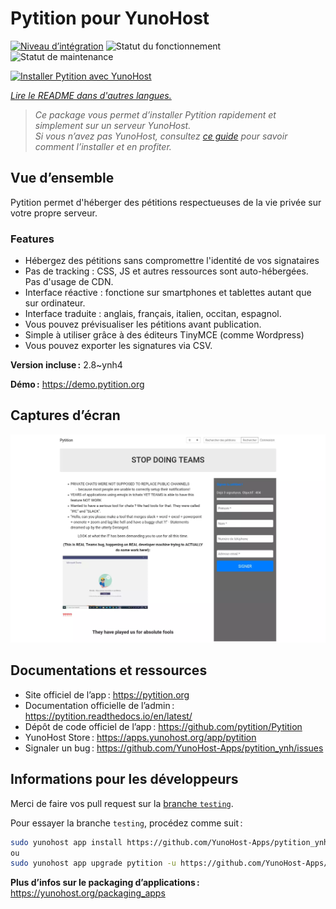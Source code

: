 <!--
Nota bene : ce README est automatiquement généré par <https://github.com/YunoHost/apps/tree/master/tools/readme_generator>
Il NE doit PAS être modifié à la main.
-->

# Pytition pour YunoHost

[![Niveau d’intégration](https://apps.yunohost.org/badge/integration/pytition)](https://ci-apps.yunohost.org/ci/apps/pytition/)
![Statut du fonctionnement](https://apps.yunohost.org/badge/state/pytition)
![Statut de maintenance](https://apps.yunohost.org/badge/maintained/pytition)

[![Installer Pytition avec YunoHost](https://install-app.yunohost.org/install-with-yunohost.svg)](https://install-app.yunohost.org/?app=pytition)

*[Lire le README dans d'autres langues.](./ALL_README.md)*

> *Ce package vous permet d’installer Pytition rapidement et simplement sur un serveur YunoHost.*  
> *Si vous n’avez pas YunoHost, consultez [ce guide](https://yunohost.org/install) pour savoir comment l’installer et en profiter.*

## Vue d’ensemble

Pytition permet d'héberger des pétitions respectueuses de la vie privée sur votre propre serveur.

### Features

- Hébergez des pétitions sans compromettre l'identité de vos signataires
- Pas de tracking : CSS, JS et autres ressources sont auto-hébergées. Pas d'usage de CDN.
- Interface réactive : fonctione sur smartphones et tablettes autant que sur ordinateur.
- Interface traduite : anglais, français, italien, occitan, espagnol.
- Vous pouvez prévisualiser les pétitions avant publication.
- Simple à utiliser grâce à des éditeurs TinyMCE (comme Wordpress)
- Vous pouvez exporter les signatures via CSV.


**Version incluse :** 2.8~ynh4

**Démo :** <https://demo.pytition.org>

## Captures d’écran

![Capture d’écran de Pytition](./doc/screenshots/stop_doing_teams.webp)

## Documentations et ressources

- Site officiel de l’app : <https://pytition.org>
- Documentation officielle de l’admin : <https://pytition.readthedocs.io/en/latest/>
- Dépôt de code officiel de l’app : <https://github.com/pytition/Pytition>
- YunoHost Store : <https://apps.yunohost.org/app/pytition>
- Signaler un bug : <https://github.com/YunoHost-Apps/pytition_ynh/issues>

## Informations pour les développeurs

Merci de faire vos pull request sur la [branche `testing`](https://github.com/YunoHost-Apps/pytition_ynh/tree/testing).

Pour essayer la branche `testing`, procédez comme suit :

```bash
sudo yunohost app install https://github.com/YunoHost-Apps/pytition_ynh/tree/testing --debug
ou
sudo yunohost app upgrade pytition -u https://github.com/YunoHost-Apps/pytition_ynh/tree/testing --debug
```

**Plus d’infos sur le packaging d’applications :** <https://yunohost.org/packaging_apps>
